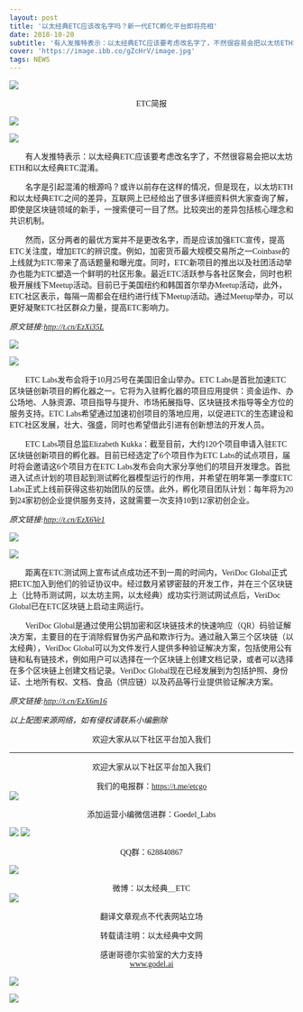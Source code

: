 ```yaml
---
layout: post
title: '以太经典ETC应该改名字吗？新一代ETC孵化平台即将亮相'
date: 2018-10-20
subtitle: '有人发推特表示：以太经典ETC应该要考虑改名字了，不然很容易会把以太坊ETH和以太经典ETC混淆。'
cover: 'https://image.ibb.co/gZcHrV/image.jpg'
tags: NEWS
---
```


![](https://image.ibb.co/h9VWJA/image.jpg)


<center><font face="微软雅黑">ETC简报</font></center>

![](https://image.ibb.co/jyLj5q/image.png)

![](https://image.ibb.co/n4bMJA/1.jpg)

&emsp;&emsp;<font face="微软雅黑">有人发推特表示：以太经典ETC应该要考虑改名字了，不然很容易会把以太坊ETH和以太经典ETC混淆。</font>

&emsp;&emsp;<font face="微软雅黑">名字是引起混淆的根源吗？或许以前存在这样的情况，但是现在，以太坊ETH和以太经典ETC之间的差异，互联网上已经给出了很多详细资料供大家查询了解，即使是区块链领域的新手，一搜索便可一目了然。比较突出的差异包括核心理念和共识机制。</font>

&emsp;&emsp;<font face="微软雅黑">然而，区分两者的最优方案并不是更改名字，而是应该加强ETC宣传，提高ETC关注度，增加ETC的辨识度。例如，加密货币最大规模交易所之一Coinbase的上线就为ETC带来了高话题量和曝光度。同时，ETC新项目的推出以及社团活动举办也能为ETC塑造一个鲜明的社区形象。最近ETC活跃参与各社区聚会，同时也积极开展线下Meetup活动。目前已于美国纽约和韩国首尔举办Meetup活动，此外，ETC社区表示，每隔一周都会在纽约进行线下Meetup活动。通过Meetup举办，可以更好凝聚ETC社区群众力量，提高ETC影响力。</font>

*<font face="微软雅黑">原文链接:http://t.cn/EzXi35L</font>*

![](https://image.ibb.co/bz56JA/2.png)

![](https://image.ibb.co/hGiCQq/2.jpg)

&emsp;&emsp;<font face="微软雅黑">ETC Labs发布会将于10月25号在美国旧金山举办。ETC Labs是首批加速ETC区块链创新项目的孵化器之一。它将为入驻孵化器的项目应用提供：资金运作、办公场地、人脉资源、项目指导与提升、市场拓展指导、区块链技术指导等全方位的服务支持。ETC Labs希望通过加速初创项目的落地应用，以促进ETC的生态建设和ETC社区发展，壮大、强盛，同时也希望借此引进有创新想法的开发人员。</font>

&emsp;&emsp;<font face="微软雅黑">ETC Labs项目总监Elizabeth Kukka：截至目前，大约120个项目申请入驻ETC区块链创新项目的孵化器。目前已经选定了6个项目作为ETC Labs的试点项目，届时将会邀请这6个项目方在ETC Labs发布会向大家分享他们的项目开发理念。首批进入试点计划的项目起到测试孵化器模型运行的作用，并希望在明年第一季度ETC Labs正式上线前获得这些初始团队的反馈。此外，孵化项目团队计划：每年将为20到24家初创企业提供服务支持，这就需要一次支持10到12家初创企业。</font>

*<font face="微软雅黑">原文链接:http://t.cn/EzX6Ve1</font>*

![](https://image.ibb.co/eEbP5q/3.png)

![](https://image.ibb.co/jFPmkq/3.jpg)

&emsp;&emsp;<font face="微软雅黑">距离在ETC测试网上宣布试点成功还不到一周的时间内，VeriDoc Global正式把ETC加入到他们的验证协议中。经过数月紧锣密鼓的开发工作，并在三个区块链上（比特币测试网，以太坊主网，以太经典）成功实行测试网试点后，VeriDoc Global已在ETC区块链上启动主网运行。</font>

&emsp;&emsp;<font face="微软雅黑">VeriDoc Global是通过使用公钥加密和区块链技术的快速响应（QR）码验证解决方案，主要目的在于消除假冒伪劣产品和欺诈行为。通过融入第三个区块链（以太经典），VeriDoc Global可以为文件发行人提供多种验证解决方案，包括使用公有链和私有链技术，例如用户可以选择在一个区块链上创建文档记录，或者可以选择在多个区块链上创建文档记录。VeriDoc Global现在已经发展到为包括护照、身份证、土地所有权、文档、食品（供应链）以及药品等行业提供验证解决方案。</font>

*<font face="微软雅黑">原文链接:http://t.cn/EzX6m16</font>*

*<font face="微软雅黑">以上配图来源网络，如有侵权请联系小编删除</font>*

<font face="微软雅黑"><center>欢迎大家从以下社区平台加入我们</center></font>


***
<font face="微软雅黑"><center>欢迎大家从以下社区平台加入我们</center></font>


<font face="微软雅黑"><center>我们的电报群：https://t.me/etcgo</center></font>
![](https://image.ibb.co/dDg5iA/image.jpg)

<font face="微软雅黑"><center>添加运营小编微信进群：Goedel_Labs</center></font>

![](https://preview.ibb.co/hnL6OA/G.jpg)
![](https://preview.ibb.co/bZ4pbV/Yan.jpg)


<font face="微软雅黑"><center>QQ群：628840867</center></font>

![](https://image.ibb.co/fTYFGV/QQ.jpg)

<font face="微软雅黑"><center>微博：以太经典＿ETC</center></font>
![](https://preview.ibb.co/f2cWqq/weibo.jpg)

<font face="微软雅黑"><center>翻译文章观点不代表网站立场</center></font>


<font face="微软雅黑"><center>转载请注明：以太经典中文网</center></font>


<font face="微软雅黑"><center>感谢哥德尔实验室的大力支持</center></font>
[<font face="微软雅黑"><center>www.godel.ai</center></font>](http://www.godel.ai)

![](https://image.ibb.co/mGe2Qq/image.jpg)

[![](https://image.ibb.co/miAkrp/01.jpg)](http://goedel.ai)
